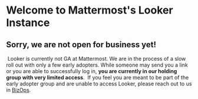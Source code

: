# Welcome to Mattermost's Looker Instance

## Sorry, we are not open for business yet!
​
Looker is currently not GA at Mattermost. We are in the process of a slow roll out with only a few early adopters.
While someone may send you a link or you are able to successfully log in, **you are currently in our holding group with very limited access**.
​
If you feel you are meant to be part of the early adopter group and are unable to access Looker, please reach out to us in [BizOps](https://community.mattermost.com/private-core/channels/bizops).
